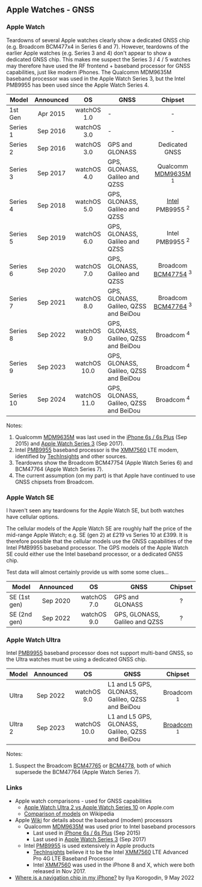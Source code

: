 ## Apple Watches - GNSS

### Apple Watch

Teardowns of several Apple watches clearly show a dedicated GNSS chip (e.g. Broadcom BCM477x4 in Series 6 and 7). However, teardowns of the earlier Apple watches (e.g. Series 3 and 4) don't appear to show a dedicated GNSS chip. This makes me suspect the Series 3 / 4 / 5 watches may therefore have used the RF frontend + baseband processor for GNSS capabilities, just like modern iPhones. The Qualcomm MDM9635M baseband processor was used in the Apple Watch Series 3, but the Intel PMB9955 has been used since the Apple Watch Series 4.

| Model     | Announced | OS           | GNSS                                   | Chipset |
| ------------ | :------: | :---------: | ------------------------------ | :-----: |
| 1st Gen   | Apr 2015 | watchOS 1.0  | -                                      | - |
| Series 1  | Sep 2016 | watchOS 3.0  | -                                      | - |
| Series 2  | Sep 2016 | watchOS 3.0  | GPS and GLONASS                        | Dedicated GNSS |
| Series 3  | Sep 2017 | watchOS 4.0  | GPS, GLONASS, Galileo and QZSS         | Qualcomm [MDM9635M](https://www.techinsights.com/blog/apple-watch-series-3-teardown) <sup>1</sup> |
| Series 4  | Sep 2018 | watchOS 5.0  | GPS, GLONASS, Galileo and QZSS         | [Intel](https://electronics360.globalspec.com/article/13473/teardown-apple-watch-series-4) PMB9955 <sup>2</sup> |
| Series 5  | Sep 2019 | watchOS 6.0  | GPS, GLONASS, Galileo and QZSS         | Intel PMB9955 <sup>2</sup> |
| Series 6  | Sep 2020 | watchOS 7.0  | GPS, GLONASS, Galileo and QZSS         | Broadcom [BCM47754](https://www.reverse-costing.com/teardown-notes/apple-watch-series-6-evolution/) <sup>3</sup> |
| Series 7  | Sep 2021 | watchOS 8.0  | GPS, GLONASS, Galileo, QZSS and BeiDou | Broadcom [BCM47764](https://iphonewired.com/news/268068/) <sup>3</sup> |
| Series 8  | Sep 2022 | watchOS 9.0  | GPS, GLONASS, Galileo, QZSS and BeiDou | Broadcom <sup>4</sup> |
| Series 9  | Sep 2023 | watchOS 10.0 | GPS, GLONASS, Galileo, QZSS and BeiDou | Broadcom <sup>4</sup> |
| Series 10 | Sep 2024 | watchOS 11.0 | GPS, GLONASS, Galileo, QZSS and BeiDou | Broadcom <sup>4</sup> |

Notes:

1. Qualcomm [MDM9635M](https://theapplewiki.com/wiki/MDM9635) was last used in the [iPhone 6s / 6s Plus](https://www.techinsights.com/blog/apple-iphone-6s-teardown) (Sep 2015) and [Apple Watch Series 3](https://www.techinsights.com/blog/apple-watch-series-3-teardown) (Sep 2017).
2. Intel [PMB9955](https://theapplewiki.com/wiki/PMB9955) baseband processor is the [XMM7560](https://www.intel.com/content/www/us/en/products/docs/wireless-products/mobile-communications/xmm-7560-brief.html) LTE modem, identified by [TechInsights](https://www.techinsights.com/blog/apple-iphone-xs-max-teardown) and other sources.
3. Teardowns show the Broadcom BCM47754 (Apple Watch Series 6) and BCM47764 (Apple Watch Series 7).
4. The current assumption (on my part) is that Apple have continued to use GNSS chipsets from Broadcom.



### Apple Watch SE

I haven't seen any teardowns for the Apple Watch SE, but both watches have cellular options.

The cellular models of the Apple Watch SE are roughly half the price of the mid-range Apple Watch; e.g. SE (gen 2) at £219 vs Series 10 at £399. It is therefore possible that the cellular models use the GNSS capabilities of the Intel PMB9955 baseband processor. The GPS models of the Apple Watch SE could either use the Intel baseband processor, or a dedicated GNSS chip.

Test data will almost certainly provide us with some some clues...

| Model        | Announced |     OS      | GNSS                           | Chipset |
| ------------ | :-------: | :---------: | ------------------------------ | :-----: |
| SE (1st gen) | Sep 2020  | watchOS 7.0 | GPS and GLONASS                |    ?    |
| SE (2nd gen) | Sep 2022  | watchOS 9.0 | GPS, GLONASS, Galileo and QZSS |    ?    |



### Apple Watch Ultra

Intel [PMB9955](https://theapplewiki.com/wiki/PMB9955) baseband processor does not support multi-band GNSS, so the Ultra watches must be using a dedicated GNSS chip.

| Model   | Announced | OS           | GNSS                                             | Chipset |
| ------------ | :------: | :---------: | ------------------------------ | :-----: |
| Ultra   | Sep 2022 | watchOS 9.0  | L1 and L5 GPS, GLONASS, Galileo, QZSS and BeiDou | Broadcom <sup>1</sup> |
| Ultra 2 | Sep 2023 | watchOS 10.0 | L1 and L5 GPS, GLONASS, Galileo, QZSS and BeiDou | [Broadcom](https://electronics360.globalspec.com/article/19799/techinsights-teardown-apple-watch-second-generation) <sup>1</sup> |

Notes:

1. Suspect the Broadcom [BCM47765](https://www.broadcom.com/products/wireless/gnss-gps-socs/bcm47765) or [BCM4778](https://www.broadcom.com/products/wireless/gnss-gps-socs/bcm4778), both of which supersede the BCM47764 (Apple Watch Series 7).



### Links

- Apple watch comparisons - used for GNSS capabilities
  - [Apple Watch Ultra 2 vs Apple Watch Series 10](https://www.apple.com/uk/watch/compare/?modelList=watch-ultra-2,watch-series-10) on Apple.com
  - [Comparison of models](https://en.wikipedia.org/wiki/Apple_Watch#Comparison_of_models) on Wikipedia
- Apple [Wiki](https://theapplewiki.com/wiki/Baseband_Device) for details about the baseband (modem) processors
  - Qualcomm [MDM9635M](https://theapplewiki.com/wiki/MDM9635) was used prior to Intel baseband processors
    - Last used in [iPhone 6s / 6s Plus](https://www.techinsights.com/blog/apple-iphone-6s-teardown) (Sep 2015)
    - Last used in [Apple Watch Series 3](https://www.techinsights.com/blog/apple-watch-series-3-teardown) (Sep 2017)
  - Intel [PMB9955](https://theapplewiki.com/wiki/PMB9955) is used extensively in Apple products
    - [TechInsights](https://www.techinsights.com/blog/apple-iphone-xs-max-teardown) believe it to be the Intel [XMM7560](https://www.intel.com/content/www/us/en/products/docs/wireless-products/mobile-communications/xmm-7560-brief.html) LTE Advanced Pro 4G LTE Baseband Processor
    - Intel [XMM7560](https://www.intel.com/content/www/us/en/products/docs/wireless-products/mobile-communications/xmm-7560-brief.html) was used in the iPhone 8 and X, which were both released in Nov 2017.
- [Where is a navigation chip in my iPhone?](https://medium.com/@ilyakorogodin/where-is-a-navigation-chip-in-my-iphone-92ab55a61863) by Ilya Korogodin, 9 May 2022

